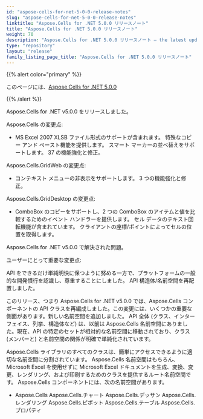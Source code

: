 ```yaml
---
id: "aspose-cells-for-net-5-0-0-release-notes"
slug: "aspose-cells-for-net-5-0-0-release-notes"
linktitle: "Aspose.Cells for .NET 5.0.0 リリースノート"
title: "Aspose.Cells for .NET 5.0.0 リリースノート"
weight: 70
description: "Aspose.Cells for .NET 5.0.0 リリースノート – the latest updates and fixes."
type: "repository"
layout: "release"
family_listing_page_title: "Aspose.Cells for .NET 5.0.0 リリースノート"
---
```

{{% alert color="primary" %}} 

このページには、[Aspose.Cells for .NET 5.0.0](https://releases.aspose.com/cells/net/new-releases/aspose.cells-for-.net-5.0.0/)

{{% /alert %}} 

Aspose.Cells for .NET v5.0.0 をリリースしました。

 Aspose.Cells の変更点:

- MS Excel 2007 XLSB ファイル形式のサポートが含まれます。
特殊なコピー アンド ペースト機能を提供します。
スマート マーカーの並べ替えをサポートします。
 37 の機能強化と修正。

 Aspose.Cells.GridWeb の変更点:

- コンテキスト メニューの非表示をサポートします。
 3 つの機能強化と修正。



 Aspose.Cells.GridDesktop の変更点:

- ComboBox のコピーをサポートし、2 つの ComboBox のアイテムと値を比較するためのイベント ハンドラーを提供します。
セル データのテキスト回転機能が含まれています。
クライアントの座標/ポイントによってセルの位置を取得します。

 Aspose.Cells for .NET v5.0.0 で解決された問題。







ユーザーにとって重要な変更点:

 API をできるだけ単純明快に保つように努める一方で、プラットフォームの一般的な開発慣行を認識し、尊重することにしました。 API 構造体/名前空間を再配置しました。

このリリース、つまり Aspose.Cells for .NET v5.0.0 では、Aspose.Cells コンポーネントの API クラスを再編成しました。この変更には、いくつかの重要な側面があります。新しい名前空間を追加しました。 API 全体 (クラス、インターフェイス、列挙、構造体など) は、以前は Aspose.Cells 名前空間にありました。現在、API の特定のセットが相対的な名前空間に移動されており、クラス (メンバーと) と名前空間の関係が明確で単純化されています。

 Aspose.Cells ライブラリのすべてのクラスは、簡単にアクセスできるように適切な名前空間に分割されています。 Aspose.Cells 名前空間はもちろん、Microsoft Excel を使用せずに Microsoft Excel ドキュメントを生成、変換、変更、レンダリング、および印刷するためのクラスを提供するルート名前空間です。 Aspose.Cells コンポーネントには、次の名前空間があります。

- Aspose.Cells
 Aspose.Cells.チャート
Aspose.Cells.デッサン
Aspose.Cells.レンダリング
Aspose.Cells.ピボット
Aspose.Cells.テーブル
Aspose.Cells.プロパティ
